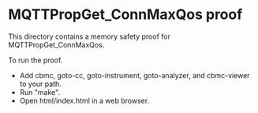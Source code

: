 MQTTPropGet_ConnMaxQos proof
==============

This directory contains a memory safety proof for MQTTPropGet_ConnMaxQos.

To run the proof.
* Add cbmc, goto-cc, goto-instrument, goto-analyzer, and cbmc-viewer
  to your path.
* Run "make".
* Open html/index.html in a web browser.
